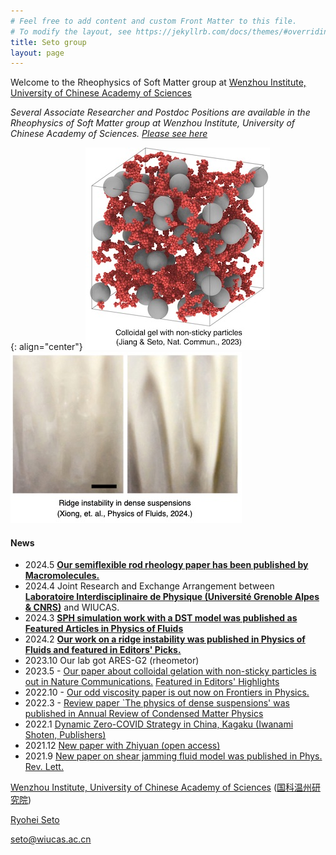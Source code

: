 ```yaml
---
# Feel free to add content and custom Front Matter to this file.
# To modify the layout, see https://jekyllrb.com/docs/themes/#overriding-theme-defaults
title: Seto group
layout: page
---
```


Welcome to the Rheophysics of Soft Matter group at [Wenzhou Institute, University of Chinese Academy of Sciences](https://wiucas.ac.cn/en/)

*Several Associate Researcher and Postdoc Positions are available in the Rheophysics of Soft Matter group at Wenzhou Institute, University of Chinese Academy of Sciences. [Please see here](/JoinUs/)*


{: align="center"}
[![Sticky particles with non-sticky granular fillers](/assets/img/sticky-nonsticky-gel.jpg)](https://www.nature.com/articles/s41467-023-38461-1)
&emsp;&emsp;&emsp;
[![Ridge instability in dense suspensions](/assets/img/ridge_instability.jpg)](https://pubs.aip.org/aip/pof/article/36/2/024111/3262480/Ridge-instability-in-dense-suspensions-caused-by?searchresult=1)


#### News
- 2024.5 [**Our semiflexible rod rheology paper has been published by Macromolecules.**](https://doi.org/10.1021/acs.macromol.4c00532)
- 2024.4 Joint Research and Exchange Arrangement between [**Laboratoire Interdisciplinaire de Physique (Université Grenoble Alpes & CNRS)**](https://liphy.univ-grenoble-alpes.fr/en) and WIUCAS.
- 2024.3 [**SPH simulation work with a DST model was published as Featured Articles in Physics of Fluids**](https://doi.org/10.1063/5.0188444)
- 2024.2 [**Our work on a ridge instability was published in Physics of Fluids and featured in Editors' Picks.**](https://pubs.aip.org/aip/pof/article/36/2/024111/3262480/Ridge-instability-in-dense-suspensions-caused-by?searchresult=1)
- 2023.10 Our lab got ARES-G2 (rheometor)
- 2023.5 - [Our paper about colloidal gelation with non-sticky particles is out in Nature Communications.](https://doi.org/10.1038/s41467-023-38461-1) [Featured in Editors' Highlights](https://www.nature.com/collections/hjhbgijcei)
- 2022.10 - [Our odd viscosity paper is out now on Frontiers in Physics.](https://www.frontiersin.org/articles/10.3389/fphy.2022.951465/abstract)
- 2022.3 - [Review paper `The physics of dense suspensions' was published in Annual Review of Condensed Matter Physics](https://doi.org/10.1146/annurev-conmatphys-031620-105938)
- 2022.1 [Dynamic Zero-COVID Strategy in China, Kagaku (Iwanami Shoten, Publishers)](/assets/pdf/Kagaku_202201_Seto_etal.pdf)
- 2021.12 [New paper with Zhiyuan (open access)](https://doi.org/10.1103/PhysRevResearch.3.043229)
- 2021.9 [New paper on shear jamming fluid model was published in Phys. Rev. Lett.](https://doi.org/10.1103/PhysRevLett.127.138001) 


[Wenzhou Institute, University of Chinese Academy of Sciences](https://wiucas.ac.cn/en/) ([国科温州研究院](http://www.wiucas.ac.cn)) 

[Ryohei Seto](9myprofile.md)

[seto@wiucas.ac.cn](mailto:seto@wiucas.ac.cn)
